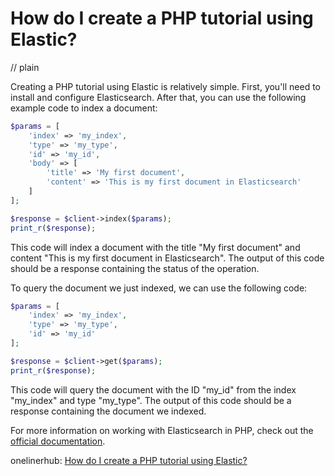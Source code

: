 # How do I create a PHP tutorial using Elastic?
// plain

Creating a PHP tutorial using Elastic is relatively simple. First, you'll need to install and configure Elasticsearch. After that, you can use the following example code to index a document:

```php
$params = [
    'index' => 'my_index',
    'type' => 'my_type',
    'id' => 'my_id',
    'body' => [
        'title' => 'My first document',
        'content' => 'This is my first document in Elasticsearch'
    ]
];

$response = $client->index($params);
print_r($response);
```

This code will index a document with the title "My first document" and content "This is my first document in Elasticsearch". The output of this code should be a response containing the status of the operation.

To query the document we just indexed, we can use the following code:

```php
$params = [
    'index' => 'my_index',
    'type' => 'my_type',
    'id' => 'my_id'
];

$response = $client->get($params);
print_r($response);
```

This code will query the document with the ID "my_id" from the index "my_index" and type "my_type". The output of this code should be a response containing the document we indexed.

For more information on working with Elasticsearch in PHP, check out the [official documentation](https://www.elastic.co/guide/en/elasticsearch/client/php-api/current/index.html).

onelinerhub: [How do I create a PHP tutorial using Elastic?](https://onelinerhub.com/php-elastica/how-do-i-create-a-php-tutorial-using-elastic)